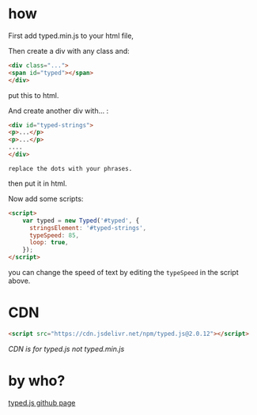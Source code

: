 # how
First add typed.min.js to your html file,

Then create a div with any class and:
```html
<div class="...">
<span id="typed"></span>
</div>
```
put this to html.

And create another div with... :
```html
<div id="typed-strings">
<p>...</p>
<p>...</p>
....
</div>
```
``replace the dots with your phrases.``

then put it in html.

Now add some scripts:
```html
<script>
    var typed = new Typed('#typed', {
      stringsElement: '#typed-strings',
      typeSpeed: 85,
      loop: true,
    });
</script>
```
you can change the speed of text by editing the
`typeSpeed` in the script above.
# CDN
```html
<script src="https://cdn.jsdelivr.net/npm/typed.js@2.0.12"></script>
```
*CDN is for typed.js not typed.min.js*

# by who?
<a href="https://github.com/mattboldt/typed.js/" target="_blank">typed.js github page</a>
